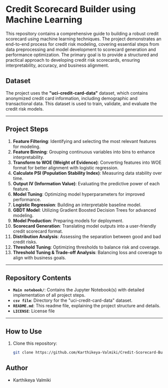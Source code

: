 # Credit Scorecard Builder using Machine Learning

This repository contains a comprehensive guide to building a robust credit scorecard using machine learning techniques. The project demonstrates an end-to-end process for credit risk modeling, covering essential steps from data preprocessing and model development to scorecard generation and performance optimization. The primary goal is to provide a structured and practical approach to developing credit risk scorecards, ensuring interpretability, accuracy, and business alignment.

## **Dataset**
The project uses the **"uci-credit-card-data"** dataset, which contains anonymized credit card information, including demographic and transactional data. This dataset is used to train, validate, and evaluate the credit risk models.

---

## **Project Steps**
1. **Feature Filtering**: Identifying and selecting the most relevant features for modeling.
2. **Feature Binning**: Grouping continuous variables into bins to enhance interpretability.
3. **Transform to WOE (Weight of Evidence)**: Converting features into WOE format for better alignment with logistic regression.
4. **Calculate PSI (Population Stability Index)**: Measuring data stability over time.
5. **Output IV (Information Value)**: Evaluating the predictive power of each feature.
6. **Model Tuning**: Optimizing model hyperparameters for improved performance.
7. **Logistic Regression**: Building an interpretable baseline model.
8. **GBDT Model**: Utilizing Gradient Boosted Decision Trees for advanced modeling.
9. **Model Production**: Preparing models for deployment.
10. **Scorecard Generation**: Translating model outputs into a user-friendly credit scorecard format.
11. **Distribution Analysis**: Assessing the separation between good and bad credit risks.
12. **Threshold Tuning**: Optimizing thresholds to balance risk and coverage.
13. **Threshold Tuning & Trade-off Analysis**: Balancing loss and coverage to align with business goals.

---

## **Repository Contents**
- **`Main notebook/`**: Contains the Jupyter Notebook(s) with detailed implementation of all project steps.
- **`csv file`**: Directory for the "uci-credit-card-data" dataset.
- **`README.md`**: This readme file, explaining the project structure and details.
- **`LICENSE`**: License file

---

## **How to Use**
1. Clone this repository:
   ```bash
   git clone https://github.com/Karthikeya-Valmiki/Credit-Scorecard-Builder-using-ML.git


## Author
- Karthikeya Valmiki
